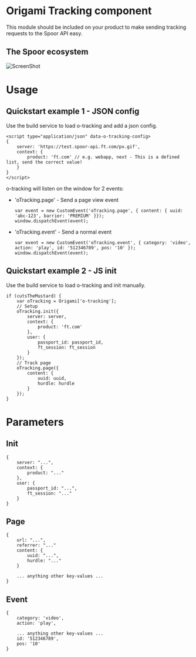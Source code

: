 # Origami Tracking component

This module should be included on your product to make sending tracking requests to the Spoor API easy.

## The Spoor ecosystem
![ScreenShot](https://rawgit.com/Financial-Times/o-tracking/master/resources/images/ngda-system-design.svg)

# Usage

## Quickstart example 1 - JSON config
Use the build service to load o-tracking and add a json config.
```
<script type="application/json" data-o-tracking-config>
{
    server: 'https://test.spoor-api.ft.com/px.gif',
    context: {
        product: 'ft.com' // e.g. webapp, next - This is a defined list, send the correct value!
    }
}
</script>
```
o-tracking will listen on the window for 2 events:
- 'oTracking.page' - Send a page view event
    ```
    var event = new CustomEvent('oTracking.page', { content: { uuid: 'abc-123', barrier: 'PREMIUM' }});
    window.dispatchEvent(event);
    ```
- 'oTracking.event' - Send a normal event  
    ```
    var event = new CustomEvent('oTracking.event', { category: 'video', action: 'play', id: '512346789', pos: '10' });
    window.dispatchEvent(event);
    ```

## Quickstart example 2 - JS init
Use the build service to load o-tracking and init manually.
```
if (cutsTheMustard) {
    var oTracking = Origami['o-tracking'];
    // Setup
    oTracking.init({
        server: server,
        context: {
            product: 'ft.com'
        },
        user: {
            passport_id: passport_id,
            ft_session: ft_session
        }
    });
    // Track page
    oTracking.page({
        content: {
            uuid: uuid,
            hurdle: hurdle
        }
    });
}
```

# Parameters

## Init
```
{
    server: "...",
    context: {
        product: "..."
    },
    user: {
        passport_id: "...",
        ft_session: "..."
    }
}
```

## Page
```
{
    url: "...",
    referrer: "..."
    content: {
        uuid: "...",
        hurdle: "..."
    }
    
    ... anything other key-values ...
}
```

## Event
```
{
    category: 'video',
    action: 'play',
    
    ... anything other key-values ...  
    id: '512346789',
    pos: '10'
}
```
